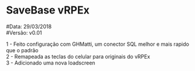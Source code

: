 # SaveBase vRPEx  
  
#Data: 29/03/2018  
#Versão: v0.01  
  
1 - Feito configuração com GHMatti, um conector SQL melhor e mais rapido que o padrão  
2 - Remapeada as teclas do celular para originais do vRPEx  
3 - Adicionado uma nova loadscreen  